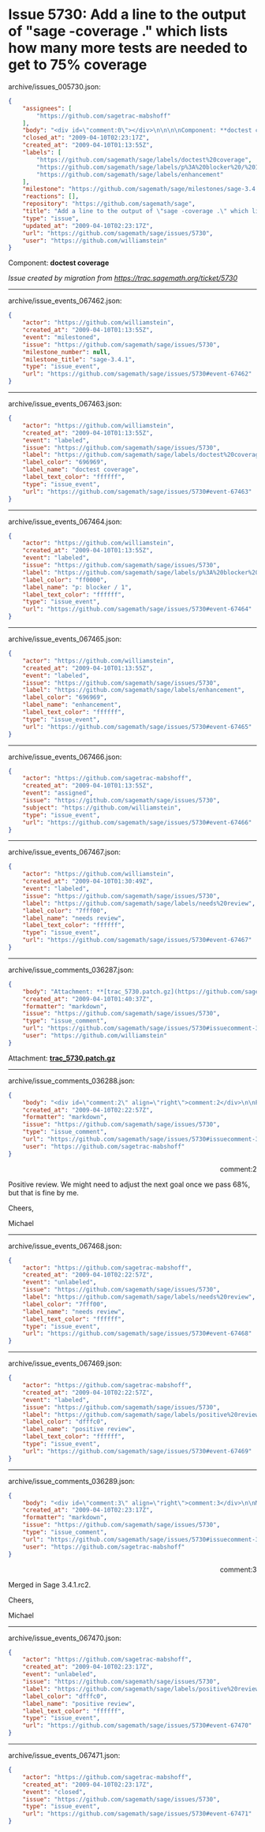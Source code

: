 # Issue 5730: Add a line to the output of "sage -coverage ." which lists how many more tests are needed to get to 75% coverage

archive/issues_005730.json:
```json
{
    "assignees": [
        "https://github.com/sagetrac-mabshoff"
    ],
    "body": "<div id=\"comment:0\"></div>\n\n\n\nComponent: **doctest coverage**\n\n_Issue created by migration from https://trac.sagemath.org/ticket/5730_\n\n",
    "closed_at": "2009-04-10T02:23:17Z",
    "created_at": "2009-04-10T01:13:55Z",
    "labels": [
        "https://github.com/sagemath/sage/labels/doctest%20coverage",
        "https://github.com/sagemath/sage/labels/p%3A%20blocker%20/%201",
        "https://github.com/sagemath/sage/labels/enhancement"
    ],
    "milestone": "https://github.com/sagemath/sage/milestones/sage-3.4.1",
    "reactions": [],
    "repository": "https://github.com/sagemath/sage",
    "title": "Add a line to the output of \"sage -coverage .\" which lists how many more tests are needed to get to 75% coverage",
    "type": "issue",
    "updated_at": "2009-04-10T02:23:17Z",
    "url": "https://github.com/sagemath/sage/issues/5730",
    "user": "https://github.com/williamstein"
}
```
<div id="comment:0"></div>



Component: **doctest coverage**

_Issue created by migration from https://trac.sagemath.org/ticket/5730_





---

archive/issue_events_067462.json:
```json
{
    "actor": "https://github.com/williamstein",
    "created_at": "2009-04-10T01:13:55Z",
    "event": "milestoned",
    "issue": "https://github.com/sagemath/sage/issues/5730",
    "milestone_number": null,
    "milestone_title": "sage-3.4.1",
    "type": "issue_event",
    "url": "https://github.com/sagemath/sage/issues/5730#event-67462"
}
```



---

archive/issue_events_067463.json:
```json
{
    "actor": "https://github.com/williamstein",
    "created_at": "2009-04-10T01:13:55Z",
    "event": "labeled",
    "issue": "https://github.com/sagemath/sage/issues/5730",
    "label": "https://github.com/sagemath/sage/labels/doctest%20coverage",
    "label_color": "696969",
    "label_name": "doctest coverage",
    "label_text_color": "ffffff",
    "type": "issue_event",
    "url": "https://github.com/sagemath/sage/issues/5730#event-67463"
}
```



---

archive/issue_events_067464.json:
```json
{
    "actor": "https://github.com/williamstein",
    "created_at": "2009-04-10T01:13:55Z",
    "event": "labeled",
    "issue": "https://github.com/sagemath/sage/issues/5730",
    "label": "https://github.com/sagemath/sage/labels/p%3A%20blocker%20/%201",
    "label_color": "ff0000",
    "label_name": "p: blocker / 1",
    "label_text_color": "ffffff",
    "type": "issue_event",
    "url": "https://github.com/sagemath/sage/issues/5730#event-67464"
}
```



---

archive/issue_events_067465.json:
```json
{
    "actor": "https://github.com/williamstein",
    "created_at": "2009-04-10T01:13:55Z",
    "event": "labeled",
    "issue": "https://github.com/sagemath/sage/issues/5730",
    "label": "https://github.com/sagemath/sage/labels/enhancement",
    "label_color": "696969",
    "label_name": "enhancement",
    "label_text_color": "ffffff",
    "type": "issue_event",
    "url": "https://github.com/sagemath/sage/issues/5730#event-67465"
}
```



---

archive/issue_events_067466.json:
```json
{
    "actor": "https://github.com/sagetrac-mabshoff",
    "created_at": "2009-04-10T01:13:55Z",
    "event": "assigned",
    "issue": "https://github.com/sagemath/sage/issues/5730",
    "subject": "https://github.com/williamstein",
    "type": "issue_event",
    "url": "https://github.com/sagemath/sage/issues/5730#event-67466"
}
```



---

archive/issue_events_067467.json:
```json
{
    "actor": "https://github.com/williamstein",
    "created_at": "2009-04-10T01:30:49Z",
    "event": "labeled",
    "issue": "https://github.com/sagemath/sage/issues/5730",
    "label": "https://github.com/sagemath/sage/labels/needs%20review",
    "label_color": "7fff00",
    "label_name": "needs review",
    "label_text_color": "ffffff",
    "type": "issue_event",
    "url": "https://github.com/sagemath/sage/issues/5730#event-67467"
}
```



---

archive/issue_comments_036287.json:
```json
{
    "body": "Attachment: **[trac_5730.patch.gz](https://github.com/sagemath/sage/files/ticket5730/trac_5730.patch.gz)**",
    "created_at": "2009-04-10T01:40:37Z",
    "formatter": "markdown",
    "issue": "https://github.com/sagemath/sage/issues/5730",
    "type": "issue_comment",
    "url": "https://github.com/sagemath/sage/issues/5730#issuecomment-36287",
    "user": "https://github.com/williamstein"
}
```

Attachment: **[trac_5730.patch.gz](https://github.com/sagemath/sage/files/ticket5730/trac_5730.patch.gz)**



---

archive/issue_comments_036288.json:
```json
{
    "body": "<div id=\"comment:2\" align=\"right\">comment:2</div>\n\nPositive review. We might need to adjust the next goal once we pass 68%, but that is fine by me.\n\nCheers,\n\nMichael",
    "created_at": "2009-04-10T02:22:57Z",
    "formatter": "markdown",
    "issue": "https://github.com/sagemath/sage/issues/5730",
    "type": "issue_comment",
    "url": "https://github.com/sagemath/sage/issues/5730#issuecomment-36288",
    "user": "https://github.com/sagetrac-mabshoff"
}
```

<div id="comment:2" align="right">comment:2</div>

Positive review. We might need to adjust the next goal once we pass 68%, but that is fine by me.

Cheers,

Michael



---

archive/issue_events_067468.json:
```json
{
    "actor": "https://github.com/sagetrac-mabshoff",
    "created_at": "2009-04-10T02:22:57Z",
    "event": "unlabeled",
    "issue": "https://github.com/sagemath/sage/issues/5730",
    "label": "https://github.com/sagemath/sage/labels/needs%20review",
    "label_color": "7fff00",
    "label_name": "needs review",
    "label_text_color": "ffffff",
    "type": "issue_event",
    "url": "https://github.com/sagemath/sage/issues/5730#event-67468"
}
```



---

archive/issue_events_067469.json:
```json
{
    "actor": "https://github.com/sagetrac-mabshoff",
    "created_at": "2009-04-10T02:22:57Z",
    "event": "labeled",
    "issue": "https://github.com/sagemath/sage/issues/5730",
    "label": "https://github.com/sagemath/sage/labels/positive%20review",
    "label_color": "dfffc0",
    "label_name": "positive review",
    "label_text_color": "ffffff",
    "type": "issue_event",
    "url": "https://github.com/sagemath/sage/issues/5730#event-67469"
}
```



---

archive/issue_comments_036289.json:
```json
{
    "body": "<div id=\"comment:3\" align=\"right\">comment:3</div>\n\nMerged in Sage 3.4.1.rc2.\n\nCheers,\n\nMichael",
    "created_at": "2009-04-10T02:23:17Z",
    "formatter": "markdown",
    "issue": "https://github.com/sagemath/sage/issues/5730",
    "type": "issue_comment",
    "url": "https://github.com/sagemath/sage/issues/5730#issuecomment-36289",
    "user": "https://github.com/sagetrac-mabshoff"
}
```

<div id="comment:3" align="right">comment:3</div>

Merged in Sage 3.4.1.rc2.

Cheers,

Michael



---

archive/issue_events_067470.json:
```json
{
    "actor": "https://github.com/sagetrac-mabshoff",
    "created_at": "2009-04-10T02:23:17Z",
    "event": "unlabeled",
    "issue": "https://github.com/sagemath/sage/issues/5730",
    "label": "https://github.com/sagemath/sage/labels/positive%20review",
    "label_color": "dfffc0",
    "label_name": "positive review",
    "label_text_color": "ffffff",
    "type": "issue_event",
    "url": "https://github.com/sagemath/sage/issues/5730#event-67470"
}
```



---

archive/issue_events_067471.json:
```json
{
    "actor": "https://github.com/sagetrac-mabshoff",
    "created_at": "2009-04-10T02:23:17Z",
    "event": "closed",
    "issue": "https://github.com/sagemath/sage/issues/5730",
    "type": "issue_event",
    "url": "https://github.com/sagemath/sage/issues/5730#event-67471"
}
```
